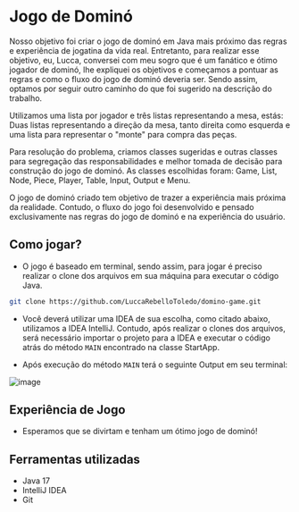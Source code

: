# Jogo de Dominó

Nosso objetivo foi criar o jogo de dominó em Java mais próximo das regras e experiência de jogatina da vida real. Entretanto, para realizar esse objetivo, eu, Lucca, conversei com meu sogro que é um fanático e ótimo jogador de dominó, lhe expliquei os objetivos e começamos a pontuar as regras e como o fluxo do jogo de dominó deveria ser. Sendo assim, optamos por seguir outro caminho do que foi sugerido na descrição do trabalho.

Utilizamos uma lista por jogador e três listas representando a mesa, estás: Duas listas representando a direção da mesa, tanto direita como esquerda e uma lista para representar o "monte" para compra das peças.

Para resolução do problema, criamos classes sugeridas e outras classes para segregação das responsabilidades e melhor tomada de decisão para construção do jogo de dominó. As classes escolhidas foram: Game, List, Node, Piece, Player, Table, Input, Output e Menu.

O jogo de dominó criado tem objetivo de trazer a experiência mais próxima da realidade. Contudo, o fluxo do jogo foi desenvolvido e pensado exclusivamente nas regras do jogo de dominó e na experiência do usuário.

## Como jogar?
- O jogo é baseado em terminal, sendo assim, para jogar é preciso realizar o clone dos arquivos em sua máquina para executar o código Java.
```bash
git clone https://github.com/LuccaRebelloToledo/domino-game.git
```

- Você deverá utilizar uma IDEA de sua escolha, como citado abaixo, utilizamos a IDEA IntelliJ. Contudo, após realizar o clones dos arquivos, será necessário importar o projeto para a IDEA e executar o código atrás do método `MAIN` encontrado na classe StartApp.

- Após execução do método `MAIN` terá o seguinte Output em seu terminal:

![image](https://github.com/LuccaRebelloToledo/domino-game/assets/99377036/630904ba-f7b6-470a-be93-3f6a2b965a3c)

## Experiência de Jogo
- Esperamos que se divirtam e tenham um ótimo jogo de dominó!

## Ferramentas utilizadas
- Java 17
- IntelliJ IDEA
- Git
